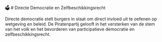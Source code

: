 🗳️ # Directe Democratie en Zelfbeschikkingsrecht

Directe democratie stelt burgers in staat om direct invloed uit te oefenen op wetgeving en beleid. De Piratenpartij gelooft in het versterken van de stem van het volk en het bevorderen van participatieve democratie en zelfbeschikkingsrecht.
